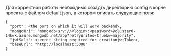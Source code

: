 Для корректной работы необходимо созадть директорию config в корне проекта
c файлом default.json, в котором описать слудующие поля:

```
{
  "port": <the port on which it will work backend>,
  "mongoUri": "mongodb+srv://<login>:<password>@cluster0-14kwk.azure.mongodb.net/app?retryWrites=true&w=majority",
  "jwtSalt": <secret string required for creationjwtToken>,
  "baseUrl": "http://localhost:5000"
}
```